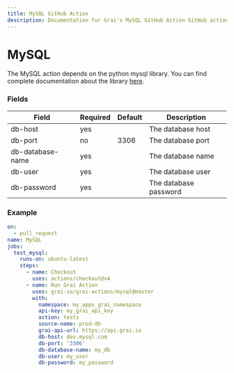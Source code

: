 ```yaml
---
title: MySQL GitHub Action
description: Documentation for Grai's MySQL GitHub Action GitHub action.
---
```


# MySQL

The MySQL action depends on the python mysql library.
You can find complete documentation about the library [here](https://dev.mysql.com/doc/connector-python).


### Fields



| Field | Required | Default | Description |
|-----|-----|-----|-----|
| db-host | yes |  | The database host |
| db-port | no | 3306 | The database port |
| db-database-name | yes |  | The database name |
| db-user | yes |  | The database user |
| db-password | yes |  | The database password |




### Example



```yaml copy
on:
  - pull_request
name: MySQL
jobs:
  test_mysql:
    runs-on: ubuntu-latest
    steps:
      - name: Checkout
        uses: actions/checkout@v4
      - name: Run Grai Action
        uses: grai-io/grai-actions/mysql@master
        with:
          namespace: my_apps_grai_namespace
          api-key: my_grai_api_key
          action: tests
          source-name: prod-db
          grai-api-url: https://api.grai.io
          db-host: dev.mysql.com
          db-port: '3306'
          db-database-name: my_db
          db-user: my_user
          db-password: my_password

```
